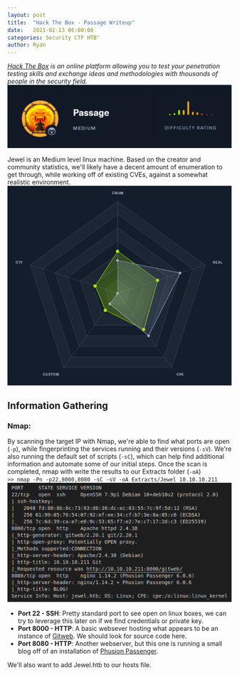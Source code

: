 ```yaml
---
layout: post
title:  "Hack The Box - Passage Writeup"
date:   2021-02-13 06:00:00
categories: Security CTF HTB"
author: Ryan
---
```


*[Hack The Box](https://hackthebox.eu) is an online platform allowing you to test your penetration testing skills and exchange ideas and methodologies with thousands of people in the security field.*  
![Header](../images/HTB-Passage/Header.png)

Jewel is an Medium level linux machine. Based on the creator and community statistics, we'll likely have a decent amount of enumeration to get through, while working off of existing CVEs, against a somewhat realistic environment.  
![Statistics](../images/HTB-Passage/Statistics.png)

## Information Gathering

### Nmap:
By scanning the target IP with Nmap, we're able to find what ports are open (`-p`), while fingerprinting the services running and their versions (`-sV`). We're also running the default set of scripts (`-sC`), which can help find additional information and automate some of our initial steps. Once the scan is completed, nmap with write the results to our Extracts folder (`-oA`)  
`>> nmap -Pn -p22,8000,8080 -sC -sV -oA Extracts/Jewel 10.10.10.211`  
![Nmap](../images/HTB-Jewel/nmap.png)

* **Port 22 - SSH**: Pretty standard port to see open on linux boxes, we can try to leverage this later on if we find credentials or private key.
* **Port 8000 - HTTP**: A basic websever hosting what appears to be an instance of [Gitweb](https://git-scm.com/book/en/v2/Git-on-the-Server-GitWeb). We should look for source code here.
* **Port 8080 - HTTP**: Another webserver, but this one is running a small blog off of an installation of [Phusion Passenger](https://www.phusionpassenger.com/).

We'll also want to add Jewel.htb to our hosts file.

### 